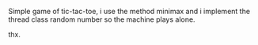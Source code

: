 Simple game of tic-tac-toe, i use the method minimax and i implement the thread class random number so the machine plays alone.

thx.